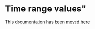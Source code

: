 # Time range values"

This documentation has been [moved here](https://arpa-simc.github.io/dballe/tranges.html)
